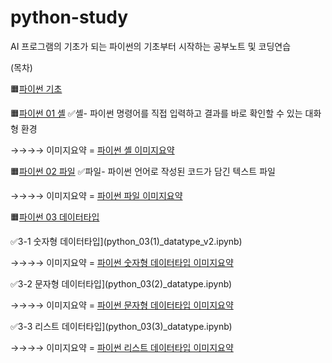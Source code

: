 # python-study
AI 프로그램의 기초가 되는 파이썬의 기초부터 시작하는 공부노트 및 코딩연습

(목차)

🟧[파이썬 기초](python_0.ipynb)

🟧[파이썬 01 셸](python_01_shell.ipynb)
✅셸- 파이썬 명령어를 직접 입력하고 결과를 바로 확인할 수 있는 대화형 환경

→→→→ 이미지요약 = [파이썬 셸 이미지요약](파이썬_01_이미지요약.png)

🟧[파이썬 02 파일](python_02_file.ipynb)
✅파일- 파이썬 언어로 작성된 코드가 담긴 텍스트 파일

→→→→ 이미지요약 = [파이썬 파일 이미지요약](파이썬_02_이미지요약.png)

🟧[파이썬 03 데이터타입](python_03(0)_datatype.ipynb)

✅3-1 숫자형 데이터타입](python_03(1)_datatype_v2.ipynb)

 →→→→ 이미지요약 = [파이썬 숫자형 데이터타입 이미지요약](파이썬_03-1_이미지요약.png)
 
✅3-2 문자형 데이터타입](python_03(2)_datatype.ipynb)

 →→→→ 이미지요약 = [파이썬 문자형 데이터타입 이미지요약](파이썬_03-2_이미지요약.png)
 
✅3-3 리스트 데이터타입](python_03(3)_datatype.ipynb)

 →→→→ 이미지요약 = [파이썬 리스트 데이터타입 이미지요약](파이썬_03-3_이미지요약.png)
